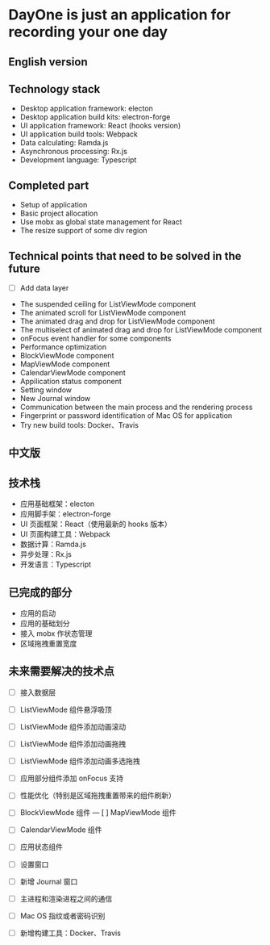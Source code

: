 # DayOne is just an application for recording your one day


## English version

## Technology stack

* Desktop application framework: electon
* Desktop application build kits: electron-forge
* UI application framework: React (hooks version)
* UI application build tools: Webpack
* Data calculating: Ramda.js
* Asynchronous processing: Rx.js
* Development language: Typescript

## Completed part

* Setup of application
* Basic project allocation
* Use mobx as global state management for React
* The resize support of some div region

## Technical points that need to be solved in the future

- [ ] Add data layer
- The suspended ceiling for ListViewMode component
- The animated scroll for ListViewMode component
- The animated drag and drop for ListViewMode component
- The multiselect of animated drag and drop for ListViewMode component
- onFocus event handler for some components
- Performance optimization
- BlockViewMode component
- MapViewMode component
- CalendarViewMode component
- Appilication status component
- Setting window
- New Journal window
- Communication between the main process and the rendering process
- Fingerprint or password identification of Mac OS for application
- Try new build tools: Docker、Travis

## 中文版

## 技术栈

* 应用基础框架：electon
* 应用脚手架：electron-forge
* UI 页面框架：React（使用最新的 hooks 版本）
* UI 页面构建工具：Webpack
* 数据计算：Ramda.js
* 异步处理：Rx.js
* 开发语言：Typescript

## 已完成的部分

* 应用的启动
* 应用的基础划分
* 接入 mobx 作状态管理
* 区域拖拽重置宽度

## 未来需要解决的技术点

- [ ] 接入数据层
- [ ] ListViewMode 组件悬浮吸顶
- [ ] ListViewMode 组件添加动画滚动
- [ ] ListViewMode 组件添加动画拖拽
- [ ] ListViewMode 组件添加动画多选拖拽
- [ ] 应用部分组件添加 onFocus 支持
- [ ] 性能优化（特别是区域拖拽重置带来的组件刷新）
- [ ] BlockViewMode 组件
— [ ] MapViewMode 组件
- [ ] CalendarViewMode 组件
- [ ] 应用状态组件
- [ ] 设置窗口
- [ ] 新增 Journal 窗口
- [ ] 主进程和渲染进程之间的通信
- [ ] Mac OS 指纹或者密码识别
- [ ] 新增构建工具：Docker、Travis


